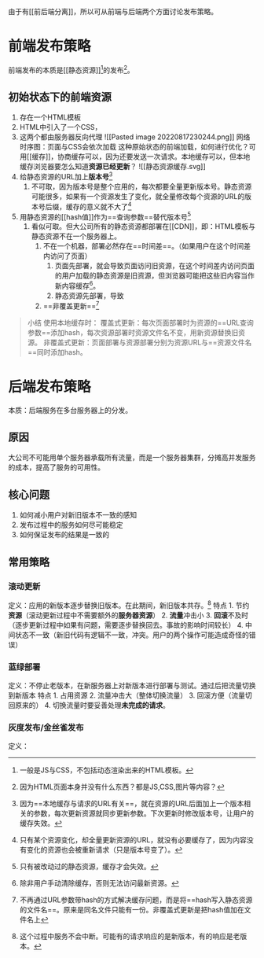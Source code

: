 由于有[[前后端分离]]，所以可从前端与后端两个方面讨论发布策略。
# 前端发布策略
前端发布的本质是[[静态资源]][^1]的发布[^2]。
## 初始状态下的前端资源
1. 存在一个HTML模板
2. HTML中引入了一个CSS，
3. 这两个都由服务器反向代理
![[Pasted image 20220817230244.png]]
网络时序图：页面与CSS会依次加载
这种原始状态的前端加载，如何进行优化？可用[[缓存]]，协商缓存可以，因为还要发送一次请求。本地缓存可以，但本地缓存浏览器要怎么知道**资源已经更新**？
![[静态资源缓存.svg]]
1. 给静态资源的URL加上**版本号**[^3]
	1. 不可取，因为版本号是整个应用的，每次都要全量更新版本号。静态资源可能很多，如果有一个资源发生了变化，就全量修改每个资源的URL的版本号后缀，缓存的意义就不大了[^4]
2. 用静态资源的[[hash值]]作为==查询参数==替代版本号[^5]
	1. 看似可取。但大公司所有的静态资源都部署在[[CDN]]，即：HTML模板与静态资源不在一个服务器上。
		1. 不在一个机器，部署必然存在==时间差==。（如果用户在这个时间差内访问了页面）
			1. 页面先部署，就会导致页面访问旧资源，在这个时间差内访问页面的用户加载的静态资源是旧资源，但浏览器可能把这些旧内容当作新内容缓存[^6]。
			2. 静态资源先部署，导致
		2. ==非覆盖更新==[^8]
> 小结
> 使用本地缓存时：
> 覆盖式更新：每次页面部署时为资源的==URL查询参数==添加hash，每次资源部署时资源文件名不变，用新资源替换旧资源。
> 非覆盖式更新：页面部署与资源部署分别为资源URL与==资源文件名==同时添加hash。
# 后端发布策略
本质：后端服务在多台服务器上的分发。
## 原因
大公司不可能用单个服务器承载所有流量，而是一个服务器集群，分摊高并发服务的成本，提高了服务的可用性。
## 核心问题
1. 如何减小用户对新旧版本不一致的感知
2. 发布过程中的服务如何尽可能稳定
3. 如何保证发布的结果是一致的
## 常用策略
### 滚动更新
定义：应用的新版本逐步替换旧版本。在此期间，新旧版本共存。[^9]
特点
	1. 节约**资源**（滚动更新过程中不需要额外的**服务器资源**）
	2. **流量**冲击小
	3. **回滚**不及时（逐步更新过程中如果有问题，需要逐步替换回去。事故的影响时间较长）
	4. 中间状态不一致（新旧代码有逻辑不一致，冲突。用户的两个操作可能造成奇怪的错误）
### 蓝绿部署
定义：不停止老版本，在新服务器上对新版本进行部署与测试。通过后把流量切换到新版本
特点
	1. 占用资源
	2. 流量冲击大（整体切换流量）
	3. 回滚方便（流量切回原来的）
	4. 切换流量时要妥善处理**未完成的请求**。
### 灰度发布/金丝雀发布
定义：


[^1]: 一般是JS与CSS，不包括动态渲染出来的HTML模板。
[^2]: 因为HTML页面本身并没有什么东西？都是JS,CSS,图片等内容？
[^3]: 因为==本地缓存与请求的URL有关==，就在资源的URL后面加上一个版本相关的参数，每次更新资源就同步更新参数。下次更新时修改版本号，让用户的缓存失效。
[^4]: 只有某个资源变化，却全量更新资源的URL，就没有必要缓存了，因为内容没有变化的资源也会被重新请求（只是版本号变了）。
[^5]: 只有被改动过的静态资源，缓存才会失效。
[^6]: 除非用户手动清除缓存，否则无法访问最新资源。
[^8]: 不再通过URL参数带hash的方式解决缓存问题，而是将==hash写入静态资源的文件名==。原来是同名文件只能有一份。非覆盖式更新是把hash值加在文件名上
[^9]: 这个过程中服务不会中断。可能有的请求响应的是新版本，有的响应是老版本。